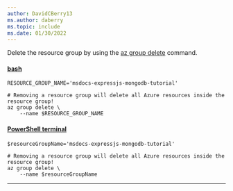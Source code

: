 ```yaml
---
author: DavidCBerry13
ms.author: daberry
ms.topic: include
ms.date: 01/30/2022
---
```

Delete the resource group by using the [az group delete](/cli/azure/group#az_group_delete) command.

#### [bash](#tab/terminal-bash)

```azurecli
RESOURCE_GROUP_NAME='msdocs-expressjs-mongodb-tutorial'

# Removing a resource group will delete all Azure resources inside the resource group!
az group delete \
    --name $RESOURCE_GROUP_NAME
```

#### [PowerShell terminal](#tab/terminal-powershell)

```azurecli
$resourceGroupName='msdocs-expressjs-mongodb-tutorial'

# Removing a resource group will delete all Azure resources inside the resource group!
az group delete \
    --name $resourceGroupName
```

---
